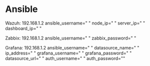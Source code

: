 # Ansible

Wazuh:
    192.168.1.2 ansible_username=" " node_ip=" " server_ip=" " dashboard_ip=" " 

Zabbix:
    192.168.1.2 ansible_username=" " zabbix_password=" " 

Grafana:
    192.168.1.2 ansible_username=" " datasource_name=" " ip_address=" " grafana_username=" " grafana_password=" " datasource_url=" " auth_username=" " auth_password="" 
